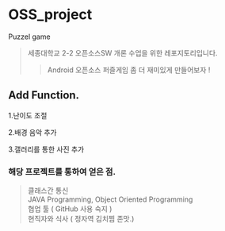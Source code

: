 # OSS_project
Puzzel game


> 세종대학교 2-2 오픈소스SW 개론 수업을 위한 레포지토리입니다.
>> Android 오픈소스 퍼즐게임 좀 더 재미있게 만들어보자 !

## Add Function.

1.난이도 조절 
  
2.배경 음악 추가    
  
3.갤러리를 통한 사진 추가  


### 해당 프로젝트를 통하여 얻은 점.
> 클래스간 통신  
> JAVA Programming, Object Oriented Programming  
> 협업 툴 ( GitHub 사용 숙지 )   
> 현직자와 식사 ( 정자역 김치찜 존맛.)  
